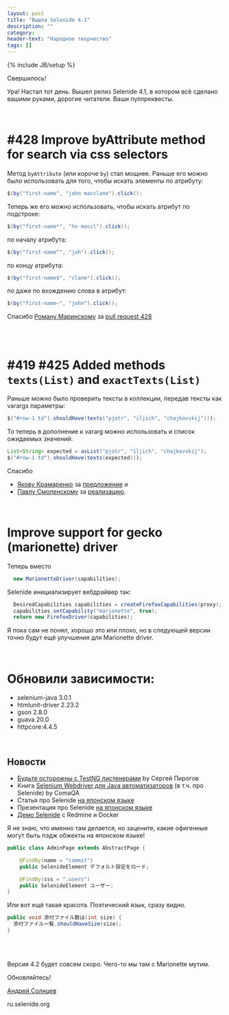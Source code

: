 ```yaml
---
layout: post
title: "Вышла Selenide 4.1"
description: ""
category:
header-text: "Народное творчество"
tags: []
---
```

{% include JB/setup %}

Свершилось!

Ура!
Настал тот день. Вышел релиз Selenide 4.1, в котором всё сделано вашими руками, дорогие читатели. Ваши пуллреквесты. 

<br/>

# #428 Improve byAttribute method for search via css selectors

Метод `byAttribute` (или короче `by`) стал мощнее. 
Раньше его можно было использовать для того, чтобы искать элементы по атрибуту:

```java
$(by("first-name", "john macclane").click();
```

Теперь же его можно использовать, чтобы искать атрибут по подстроке:

```java
$(by("first-name*", "hn maccl").click();
```

по началу атрибута:

```java
$(by("first-name^", "joh").click();
```

по концу атрибута:

```java
$(by("first-name$", "clane").click();
```

по даже по вхождению слова в атрибут:

```java
$(by("first-name~", "john").click();
```


Спасибо [Роману Маринскому](https://github.com/rmarinsky) за [pull request 428](https://github.com/codeborne/selenide/pull/428)

<br/>
<br/>

# #419 #425 Added methods `texts(List)` and `exactTexts(List)`

Раньше можно было проверить тексты в коллекции, передав тексты как varargs параметры:

```java
$("#row-1 td").shouldHave(texts("pjotr", "iljich", "chajkovskij")));
```

То теперь в дополнение к vararg можно использовать и список ожидаемых значений:

```java
List<String> expected = asList("pjotr", "iljich", "chajkovskij");
$("#row-1 td").shouldHave(texts(expected)));
```

Спасибо 

* [Якову Крамаренко](https://github.com/yashaka) за [предложение](https://github.com/codeborne/selenide/issues/419) и  
* [Павлу Смоленскому](https://github.com/pavelsmolensky) за [реализацию](https://github.com/codeborne/selenide/pull/425). 

<br/>

# Improve support for gecko (marionette) driver

Теперь вместо

```java
  new MarionetteDriver(capabilities);
```

Selenide инициализирует вебдрайвер так:

```java
  DesiredCapabilities capabilities = createFirefoxCapabilities(proxy);
  capabilities.setCapability("marionette", true);
  return new FirefoxDriver(capabilities);
```

Я пока сам не понял, хорошо это или плохо, но в следующей версии точно будут ещё улучшения для Marionette driver. 

<br/>

# Обновили зависимости:
* selenium-java 3.0.1
* htmlunit-driver 2.23.2
* gson 2.8.0
* guava 20.0
* httpcore:4.4.5

<br/>

## Новости 

* [Будьте осторожны с TestNG листенерами](http://automation-remarks.com/budtie-ostorozhny-s-testng-lisienierami/index.html) by Сергей Пирогов
* Книга [Selenium Webdriver для Java автоматизаторов](https://www.gitbook.com/book/comaqa/selenium-webdriver-lectures/details) (в т.ч. про Selenide) by ComaQA 
* Статья про Selenide [на японском языке](http://qiita.com/shimashima35/items/a437f0ed080a9ba71b72)
* Презентация про Selenide [на японском языке](http://backpaper0.github.io/ghosts/try-selenide/index.html#1)
* [Демо Selenide](https://github.com/backpaper0/selenide-demo) с Redmine и Docker

Я не знаю, что именно там делается, но зацените, какие офигенные могут быть пэдж обжекты на японском языке!

```java
public class AdminPage extends AbstractPage {

    @FindBy(name = "commit")
    public SelenideElement デフォルト設定をロード;

    @FindBy(css = ".users")
    public SelenideElement ユーザー;
}
```

Или вот ещё такая красота. Поэтический язык, сразу видно.

```java
public void 添付ファイル数は(int size) {
  添付ファイル一覧.shouldHaveSize(size);
}
```

<br/>
<br/>

Версия 4.2 будет совсем скоро. Чего-то мы там с Marionette мутим. 

Обновляйтесь!

[Андрей Солнцев](http://asolntsev.github.io/)

ru.selenide.org
